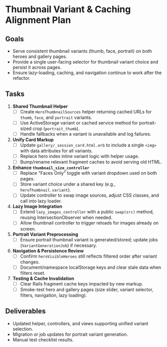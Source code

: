 # Thumbnail Variant & Caching Alignment Plan

## Goals
- Serve consistent thumbnail variants (thumb, face, portrait) on both heroes and gallery pages.
- Provide a single user-facing selector for thumbnail variant choice and persist it across pages.
- Ensure lazy-loading, caching, and navigation continue to work after the refactor.

## Tasks
1. **Shared Thumbnail Helper**
   - [ ] Create `HeroThumbnailSources` helper returning cached URLs for `thumb`, `face`, and `portrait` variants.
   - [ ] Use ActiveStorage variant or cached service method for portrait-sized crop (`portrait_thumb`).
   - [ ] Handle fallbacks when a variant is unavailable and log failures.

2. **Unify Card Markup**
   - [ ] Update `gallery/_session_card.html.erb` to include a single `<img>` with data attributes for all variants.
   - [ ] Replace hero index inline variant logic with helper usage.
   - [ ] Bump/rename relevant fragment caches to avoid serving old HTML.

3. **Enhance `thumbnail_size_controller`**
   - [ ] Replace "Faces Only" toggle with variant dropdown used on both pages.
   - [ ] Store variant choice under a shared key (e.g., `heroThumbnail.variant`).
   - [ ] Update controller to swap image sources, adjust CSS classes, and call into lazy loader.

4. **Lazy Image Integration**
   - [ ] Extend `lazy_images_controller` with a public `swap(src)` method, reusing IntersectionObserver when needed.
   - [ ] Allow thumbnail controller to trigger reloads for images already on screen.

5. **Portrait Variant Preprocessing**
   - [ ] Ensure portrait thumbnail variant is generated/stored; update jobs (`VariantGenerationJob`) if necessary.

6. **Navigation & Persistence Review**
   - [ ] Confirm `heroVisibleHeroes` still reflects filtered order after variant changes.
   - [ ] Document/namespace localStorage keys and clear stale data when filters reset.

7. **Testing & Cache Invalidation**
   - [ ] Clear Rails fragment cache keys impacted by new markup.
   - [ ] Smoke-test hero and gallery pages (size slider, variant selector, filters, navigation, lazy loading).

## Deliverables
- Updated helper, controllers, and views supporting unified variant selection.
- Migration or job updates for portrait variant generation.
- Manual test checklist results.

